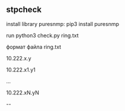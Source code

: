 <h2> stpcheck </h2>
<p>install library puresnmp: pip3 install puresnmp</p>
<p>run python3 check.py ring.txt</p>
<p>формат файла ring.txt
<p>10.222.x.y
<p>10.222.x1.y1
<p>...
<p>10.222.xN.yN
<p>--

